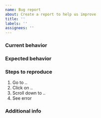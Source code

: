 ```yaml
---
name: Bug report
about: Create a report to help us improve
title: ''
labels: ''
assignees: ''
---
```

<!--
Thanks for starting out a new report:
Please check if the current issue has already been reported before reporting a new issue
-->

<!--- Provide a general summary of the issue in the Title above. -->

### Current behavior
<!--- Tell us what happens instead of the expected behavior. -->

### Expected behavior
<!--- Tell us what should happen. -->

<!--- (Optional) -->
<!--- Make a screenshot to help us understand the context more clearly. -->

### Steps to reproduce
<!--- Provide a link to a live example or an unambiguous set of steps to reproduce this bug. -->
1. Go to ..
2. Click on ..
3. Scroll down to ..
4. See error


### Additional info
<!--- Include as many relevant details that might help, relevant bits of config, your environment, stack trace etc. -->

